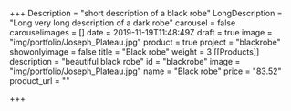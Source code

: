 +++
Description = "short description of a black robe"
LongDescription = "Long very long description of a dark robe"
carousel = false
carouselimages = []
date = 2019-11-19T11:48:49Z
draft = true
image = "img/portfolio/Joseph_Plateau.jpg"
product = true
project = "blackrobe"
showonlyimage = false
title = "Black robe"
weight = 3
[[Products]]
description = "beautiful black robe"
id = "blackrobe"
image = "img/portfolio/Joseph_Plateau.jpg"
name = "Black robe"
price = "83.52"
product_url = ""

+++
